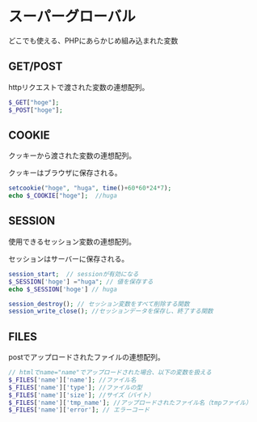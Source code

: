# スーパーグローバル
どこでも使える、PHPにあらかじめ組み込まれた変数

## GET/POST
httpリクエストで渡された変数の連想配列。
```php
$_GET["hoge"];
$_POST["hoge"];
```

## COOKIE
クッキーから渡された変数の連想配列。

クッキーはブラウザに保存される。
```php
setcookie("hoge", "huga", time()+60*60*24*7);
echo $_COOKIE["hoge"];  //huga
```

## SESSION
使用できるセッション変数の連想配列。

セッションはサーバーに保存される。
```php
session_start;  // sessionが有効になる
$_SESSION['hoge'] ="huga"; // 値を保存する
echo $_SESSION['hoge'] // huga
```

```php
session_destroy(); // セッション変数をすべて削除する関数
session_write_close(); //セッションデータを保存し、終了する関数
```

## FILES
postでアップロードされたファイルの連想配列。
```php
// htmlでname="name"でアップロードされた場合、以下の変数を扱える
$_FILES['name']['name']; //ファイル名
$_FILES['name']['type']; //ファイルの型
$_FILES['name']['size']; //サイズ（バイト）
$_FILES['name']['tmp_name']; //アップロードされたファイル名（tmpファイル）
$_FILES['name']['error']; // エラーコード
```
